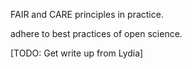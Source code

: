 FAIR and CARE principles in practice.

adhere to best practices of open science.

[TODO: Get write up from Lydia]